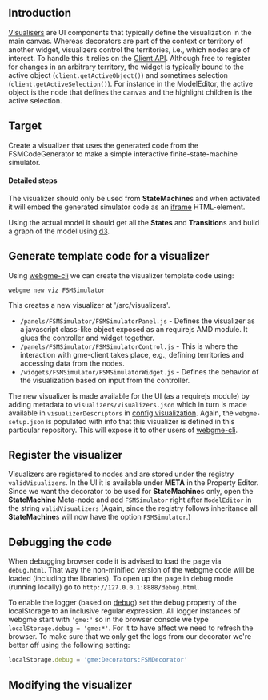 ## Introduction
[Visualisers](https://github.com/webgme/webgme/wiki/GME-Visualizers) are UI components that typically define the visualization in the 
main canvas. Whereas decorators are part of the context or territory of another widget, visualizers control the territories, i.e., which 
nodes are of interest. To handle this it relies on the [Client API](https://github.com/webgme/webgme/wiki/GME-Client-API#loadingwatching-ie-listening-on-changes-nodes).
Although free to register for changes in an arbitrary territory, the widget is typically bound to the active object (`client.getActiveObject()`) and
sometimes selection (`client.getActiveSelection()`). For instance in the ModelEditor, the active object is the node that defines the canvas and the highlight children is the
active selection.

## Target
Create a visualizer that uses the generated code from the FSMCodeGenerator to make a simple interactive finite-state-machine simulator.

#### Detailed steps
The visualizer should only be used from **StateMachine**s and when activated it will embed the generated simulator code as an
[iframe](https://developer.mozilla.org/en-US/docs/Web/HTML/Element/iframe) HTML-element.

Using the actual model it should get all the **States** and **Transition**s and build a graph of the model using [d3](https://d3js.org/).

## Generate template code for a visualizer
Using [webgme-cli](https://github.com/webgme/webgme-cli) we can create the visualizer template code using:
 ```
 webgme new viz FSMSimulator
 ```
This creates a new visualizer at '/src/visualizers'. 
- `/panels/FSMSimulator/FSMSimulatorPanel.js` - Defines the visualizer as a javascript class-like object exposed as an requirejs AMD module. It glues the controller and widget together.
- `/panels/FSMSimulator/FSMSimulatorControl.js` - This is where the interaction with gme-client takes place, e.g., defining territories and accessing data from the nodes.
- `/widgets/FSMSimulator/FSMSimulatorWidget.js` - Defines the behavior of the visualization based on input from the controller.

The new visualizer is made available for the UI (as a requirejs module) by adding metadata to `visualizers/Visualizers.json` which in turn is 
made available in `visualizerDescriptors` in [config.visualization](https://github.com/webgme/webgme/tree/master/config#visualization).
Again, the `webgme-setup.json` is populated with info that this visualizer is defined in this particular repository. This will expose it to other users of [webgme-cli](https://github.com/webgme/webgme-cli).

## Register the visualizer
Visualizers are registered to nodes and are stored under the registry `validVisualizers`. In the UI it is available under **META** in the Property Editor.
Since we want the decorator to be used for **StateMachine**s only, open the **StateMachine** Meta-node and add `FSMSimulator` right after `ModelEditor` in the string `validVisualizers`
(Again, since the registry follows inheritance all **StateMachine**s will now have the option `FSMSimulator`.)

## Debugging the code
When debugging browser code it is advised to load the page via `debug.html`. That way the non-minified version of the webgme code will be loaded (including the libraries).
To open up the page in debug mode (running locally) go to `http://127.0.0.1:8888/debug.html`.

To enable the logger (based on [debug](https://github.com/visionmedia/debug)) set the debug property of the localStorage to an inclusive regular expression. 
All logger instances of webgme start with `'gme:'` so in the browser console we type `localStorage.debug = 'gme:*'`. For it to have affect we need to refresh the browser. 
To make sure that we only get the logs from our decorator we're better off using the following setting:

```javascript
localStorage.debug = 'gme:Decorators:FSMDecorator'
```


## Modifying the visualizer

